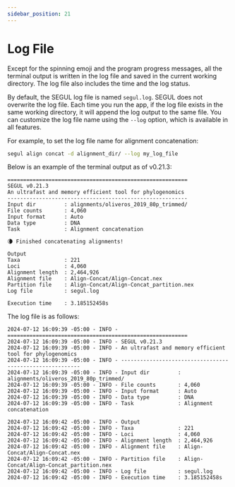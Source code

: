 ```yaml
---
sidebar_position: 21
---
```

# Log File

Except for the spinning emoji and the program progress messages, all the terminal output is written in the log file and saved in the current working directory. The log file also includes the time and the log status.

By default, the SEGUL log file is named `segul.log`. SEGUL does not overwrite the log file. Each time you run the app, if the log file exists in the same working directory, it will append the log output to the same file. You can customize the log file name using the `--log` option, which is available in all features.

For example, to set the log file name for alignment concatenation:

```bash
segul align concat -d alignment_dir/ --log my_log_file
```

Below is an example of the terminal output as of v0.21.3:

```Text
=========================================================
SEGUL v0.21.3
An ultrafast and memory efficient tool for phylogenomics
---------------------------------------------------------
Input dir         : alignments/oliveros_2019_80p_trimmed/
File counts       : 4,060
Input format      : Auto
Data type         : DNA
Task              : Alignment concatenation

🌘 Finished concatenating alignments!
                                                                                                                                                                      Output
Taxa              : 221
Loci              : 4,060
Alignment length  : 2,464,926
Alignment file    : Align-Concat/Align-Concat.nex
Partition file    : Align-Concat/Align-Concat_partition.nex
Log file          : segul.log

Execution time    : 3.185152458s
```

The log file is as follows:

```Text
2024-07-12 16:09:39 -05:00 - INFO - =========================================================
2024-07-12 16:09:39 -05:00 - INFO - SEGUL v0.21.3
2024-07-12 16:09:39 -05:00 - INFO - An ultrafast and memory efficient tool for phylogenomics
2024-07-12 16:09:39 -05:00 - INFO - ---------------------------------------------------------
2024-07-12 16:09:39 -05:00 - INFO - Input dir         : alignments/oliveros_2019_80p_trimmed/
2024-07-12 16:09:39 -05:00 - INFO - File counts       : 4,060
2024-07-12 16:09:39 -05:00 - INFO - Input format      : Auto
2024-07-12 16:09:39 -05:00 - INFO - Data type         : DNA
2024-07-12 16:09:39 -05:00 - INFO - Task              : Alignment concatenation

2024-07-12 16:09:42 -05:00 - INFO - Output
2024-07-12 16:09:42 -05:00 - INFO - Taxa              : 221
2024-07-12 16:09:42 -05:00 - INFO - Loci              : 4,060
2024-07-12 16:09:42 -05:00 - INFO - Alignment length  : 2,464,926
2024-07-12 16:09:42 -05:00 - INFO - Alignment file    : Align-Concat/Align-Concat.nex
2024-07-12 16:09:42 -05:00 - INFO - Partition file    : Align-Concat/Align-Concat_partition.nex
2024-07-12 16:09:42 -05:00 - INFO - Log file          : segul.log
2024-07-12 16:09:42 -05:00 - INFO - Execution time    : 3.185152458s
```
